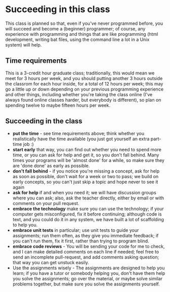 Succeeding in this class
===

This class is planned so that, even if you've never programmed before, you will succeed and become a (beginner) programmer; of course, any experience with programming and things that are like programming (html development, writing bat files, using the command line a lot in a Unix system) will help.

## Time requirements

This is a 3-credit hour graduate class; traditionally, this would mean we meet for 3 hours per week, and you should putting another 3 hours outside the classrom for each hour inside, for a total of 12 hours per week; this may go a little up or down depending on your previous programming experience and other things, including whether you're taking the class online (I've always found online classes harder, but everybody is different), so plan on spending twelve to maybe fifteen hours per week. 


## Succeeding in the class

+ **put the time** - see time requirements above; think whether you realistically have the time available (you just got yourself an extra part-time job :)
+ **start early** that way, you can find out whether you need to spend more time, or you can ask for help and get it, so you don't fall behind. Many times your programs will be 'almost done' for a while, so make sure they are 'done done' as early as possible.
+ **don't fall behind** - if you notice you're missing a concept, ask for help as soon as possible, don't wait for a week or two to pass; we build on early concepts, so you can't just skip a topic and hope never to see it again
+ **ask for help** if and when you need it; we will have discussion groups where you can ask; also, ask the teacher directly, either by email or with comments on your pull request.
+ **embrace the technology** make sure you can use the technology; if your computer gets misconfigured, fix it before continuing; although code is text, and you could do it in any system, we have built a lot of scaffolding to help you.
+ **embrace unit tests** in particular; use unit tests to guide your assignments; run them often, as they give you immediate feedback; if you can't run them, fix it first, rather than trying to program blind.
+ **embrace code reviews** - You will be sending your code for me to check, and I can make detailed comments on each line if needed; feel free to send an incomplete pull-request, and add comments asking question; that way you can get unstuck easily.
+ Use the assignments wisely - The assignments are designed to help you learn; if you have a tutor or somebody helping you, don't have them help you solve the assignments; go over the material, or maybe solve similar problems together, but make sure you solve the assignments yourself.

